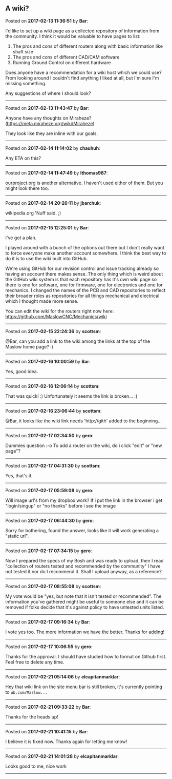 ## A wiki?
Posted on **2017-02-13 11:36:51** by **Bar**:

I'd like to set up a wiki page as a collected repository of information from the community. I think it would be valuable to have pages to list:

1) The pros and cons of different routers along with basic information like shaft size
2) The pros and cons of different CAD/CAM software
3) Running Ground Control on different hardware

Does anyone have a recommendation for a wiki host which we could use? From looking around I couldn't find anything I liked at all, but I'm sure I'm missing something.

Any suggestions of where I should look?

---

Posted on **2017-02-13 11:43:47** by **Bar**:

Anyone have any thoughts on Miraheze? (https://meta.miraheze.org/wiki/Miraheze)

They look like they are inline with our goals.

---

Posted on **2017-02-14 11:14:02** by **chauhuh**:

Any ETA on this?

---

Posted on **2017-02-14 11:47:49** by **lthomas987**:

ourproject.org is another alternative. I haven't used either of them.  But you might look there too.

---

Posted on **2017-02-14 20:26:11** by **jbarchuk**:

wikipedia.org 'Nuff said. ;)

---

Posted on **2017-02-15 12:25:01** by **Bar**:

I've got a plan. 

I played around with a bunch of the options out there but I don't really want to force everyone make another account somewhere. I think the best way to do it is to use the wiki built into GitHub. 

We're using GitHub for our revision control and issue tracking already so having an account there makes sense. The only thing which is weird about the GitHub wiki system is that each repository has it's own wiki page so there is one for software, one for firmware, one for electronics and one for mechanics. I changed the names of the PCB and CAD repositories to reflect their broader roles as repositories for all things mechanical and electrical which I thought made more sense. 

You can edit the wiki for the routers right now here: https://github.com/MaslowCNC/Mechanics/wiki

---

Posted on **2017-02-15 22:24:36** by **scottsm**:

@Bar, can you add a link to the wiki among the links at the top of the Maslow home page? :)

---

Posted on **2017-02-16 10:00:59** by **Bar**:

Yes, good idea.

---

Posted on **2017-02-16 12:06:14** by **scottsm**:

That was quick!  :) Unfortunately it seems the link is broken... :(

---

Posted on **2017-02-16 23:06:44** by **scottsm**:

@Bar, it looks  like the wiki link needs 'http://gith' added to the beginning...

---

Posted on **2017-02-17 02:34:50** by **gero**:

Dummies question :-o
To add a router on the wiki, do i click "edit" or "new page"?

---

Posted on **2017-02-17 04:31:30** by **scottsm**:

Yes, that's it.

---

Posted on **2017-02-17 05:59:08** by **gero**:

Will image url's from my dropbox work?
If i put the link in the browser i get "login/singup" or "no thanks" before i see the image

---

Posted on **2017-02-17 06:44:30** by **gero**:

Sorry for bothering, found the answer, looks like it will work generating a "static url".

---

Posted on **2017-02-17 07:34:15** by **gero**:

Now I prepared the specs of my Bosh and was ready to upload, then I read "collection of routers tested and recommended by the community"
 I have not tested it nor do I recommend it. Shall I upload anyway, as a reference?

---

Posted on **2017-02-17 08:55:08** by **scottsm**:

My vote would be "yes, but note that it isn't tested or recommended". The information you've gathered might be useful to someone else and it can be removed if folks decide that it's against policy to have untested units listed.

---

Posted on **2017-02-17 09:16:34** by **Bar**:

I vote yes too. The more information we have the better. Thanks for adding!

---

Posted on **2017-02-17 10:06:55** by **gero**:

Thanks for the approval. I should have studied how to format on Github first. Feel free to delete any time.

---

Posted on **2017-02-21 05:14:06** by **elcapitanmarklar**:

Hey that wiki link on the site menu bar is still broken, it's currently pointing to `ub.com/Maslow...`

---

Posted on **2017-02-21 09:33:22** by **Bar**:

Thanks for the heads up!

---

Posted on **2017-02-21 10:41:15** by **Bar**:

I believe it is fixed now. Thanks again for letting me know!

---

Posted on **2017-02-21 14:01:28** by **elcapitanmarklar**:

Looks good to me, nice work

---

